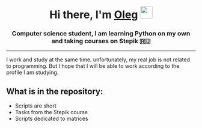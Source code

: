 <h1 align="center">Hi there, I'm <a href="https://daniilshat.ru/" target="_blank">Oleg</a> 
<img src="https://github.com/blackcater/blackcater/raw/main/images/Hi.gif" height="32"/></h1>
<h3 align="center">Computer science student, I am learning Python on my own and taking courses on Stepik 🇷🇺</h3>
<center><hr></center></center>
<p>I work and study at the same time. unfortunately, my real job is not related to programming. But I hope that I will be able to work according to the profile I am studying.</p> 
<h2>What is in the repository:</h2>
<ul>
  <li><i class="fa fa-check"></i>Scripts are short</li>
  <li><i class="fa fa-check"></i>Tasks from the Stepik course</li>
  <li><i class="fa fa-check"></i>Scripts dedicated to matrices</li>
</ul>
